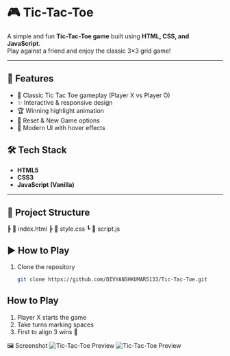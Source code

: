 # 🎮 Tic-Tac-Toe

A simple and fun **Tic-Tac-Toe game** built using **HTML, CSS, and JavaScript**.  
Play against a friend and enjoy the classic 3×3 grid game!

---

## 🚀 Features
- 🎲 Classic Tic Tac Toe gameplay (Player X vs Player O)
- ✨ Interactive & responsive design
- 🏆 Winning highlight animation
- 🔄 Reset & New Game options
- 🎨 Modern UI with hover effects

## 🛠 Tech Stack
- **HTML5**
- **CSS3**
- **JavaScript (Vanilla)**
---

## 📂 Project Structure

┣ 📜 index.html
┣ 📜 style.css
┗ 📜 script.js

## ▶️ How to Play
1. Clone the repository  
   ```bash
   git clone https://github.com/DIVYANSHKUMAR5133/Tic-Tac-Toe.git


## How to Play
1. Player X starts the game
2. Take turns marking spaces
3. First to align 3 wins 🎉

🖼️ Screenshot
![Tic-Tac-Toe Preview](https://github.com/DIVYANSHKUMAR5133/Tic-Tac-Toe/blob/main/Screenshot/Screenshot%202025-08-25%20194116.png?raw=true)
![Tic-Tac-Toe Preview](https://github.com/DIVYANSHKUMAR5133/Tic-Tac-Toe/blob/main/Screenshot/Screenshot%202025-08-25%20194139.png?raw=true)


